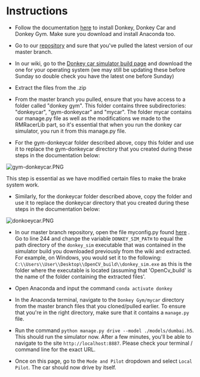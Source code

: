 # Instructions

- Follow the documentation [here](https://docs.donkeycar.com/guide/simulator/) to install Donkey, Donkey Car and Donkey Gym. Make sure you download and install Anaconda too.

- Go to our [repository](https://bitbucket.org/Osamaaa/comp3888_t13a_group5/src) and sure that you've pulled the latest version of our master branch.

- In our wiki, go to the [Donkey car simulator build page](https://bitbucket.org/Osamaaa/comp3888_t13a_group5/wiki/Donkey%20car%20simulator%20builds) and download the one for your operating system (we may still be updating these before Sunday so double check you have the latest one before Sunday)

- Extract the files from the .zip

- From the master branch you pulled, ensure that you have access to a folder called "donkey gym". This folder contains three subdirectories: "donkeycar", "gym-donkeycar" and "mycar". The folder mycar contains our manage.py file as well as the modifications we made to the RMRacerLib part, so it's essential that when you run the donkey car simulator, you run it from this manage.py file.

- For the gym-donkeycar folder described above, copy this folder and use it to replace the gym-donkeycar directory that you created during these steps in the documentation below:

![gym-donkeycar.PNG](https://bitbucket.org/repo/oo8byMk/images/4164592242-gym-donkeycar.PNG)

This step is essential as we have modified certain files to make the brake system work.

- Similarly, for the donkeycar folder described above, copy the folder and use it to replace the donkeycar directory that you created during these steps in the documentation below:

![donkoeycar.PNG](https://bitbucket.org/repo/oo8byMk/images/4168257221-donkoeycar.PNG)

- In our master branch repository, open the file myconfig.py found [here](https://bitbucket.org/Osamaaa/comp3888_t13a_group5/src/master/donkey%20gym/mycar/myconfig.py)
. Go to line 244 and change the variable `DONKEY_SIM_PATH` to equal the path directory of the `donkey_sim` executable that was contained in the simulator build you downloaded previously from the wiki and extracted. For example, on Windows, you would set it to the following: `C:\\Users\\User\\Desktop\\OpenCV_build\\donkey_sim.exe` as this is the folder where the executable is located (assuming that 'OpenCv_build' is the name of the folder containing the extracted files'.

- Open Anaconda and input the command `conda activate donkey`

- In the Anaconda terminal, navigate to the `Donkey Gym/mycar` directory from the master branch files that you cloned/pulled earlier. To ensure that you're in the right directory, make sure that it contains a `manage.py` file.

- Run the command `python manage.py drive --model ./models/dumbai.h5`. This should run the simulator now. After a few minutes, you'll be able to navigate to the site `http://localhost:8887`. Please check your terminal / command line for the exact URL.

- Once on this page, go to the `Mode and Pilot` dropdown and select `Local Pilot`. The car should now drive by itself.